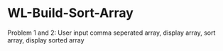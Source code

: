 # WL-Build-Sort-Array 
Problem 1 and 2: User input comma seperated array, display array, sort array, display sorted array
